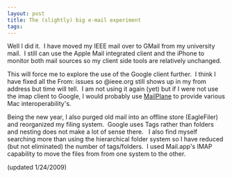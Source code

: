 ```yaml
---
layout: post
title: The (slightly) big e-mail experiment
tags: 
---
```

Well I did it.  I have moved my IEEE mail over to GMail from my university
mail.  I still can use the Apple Mail integrated client and the iPhone to
monitor both mail sources so my client side tools are relatively unchanged.

This will force me to explore the use of the Google client further.  I think I
have fixed all the From: issues so @ieee.org still shows up in my from address
but time will tell.  I am not using it again (yet) but if I were not use the
imap client to Google, I would probably use [MailPlane][1] to provide various
Mac interoperability's.

Being the new year, I also purged old mail into an offline store (EagleFiler)
and reorganized my filing system.  Google uses Tags rather than folders and
nesting does not make a lot of sense there.   I also find myself searching
more than using the hierarchical folder system so I have reduced (but not
eliminated) the number of tags/folders.  I used Mail.app's IMAP capability to
move the files from from one system to the other.

(updated 1/24/2009)

[1]: http://glimmer.tumblr.com/2008/05/11/mail-clients-for-the-mac.html (MailPlane)

